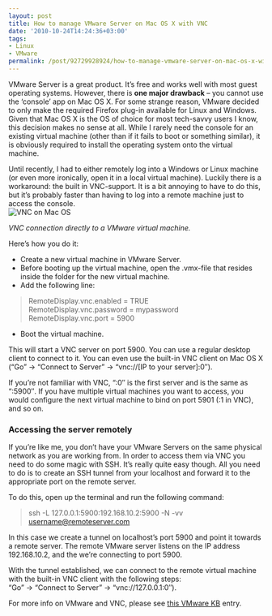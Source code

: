 ```yaml
---
layout: post
title: How to manage VMware Server on Mac OS X with VNC
date: '2010-10-24T14:24:36+03:00'
tags:
- Linux
- VMware
permalink: /post/92729928924/how-to-manage-vmware-server-on-mac-os-x-with-vnc
---
```

VMware Server is a great product. It’s free and works well with most guest operating systems. However, there is **one major drawback** – you cannot use the ‘console’ app on Mac OS X. For some strange reason, VMware decided to only make the required Firefox plug-in available for Linux and Windows. Given that Mac OS X is the OS of choice for most tech-savvy users I know, this decision makes no sense at all. While I rarely need the console for an existing virtual machine (other than if it fails to boot or something similar), it is obviously required to install the operating system onto the virtual machine.

Until recently, I had to either remotely log into a Windows or Linux machine (or even more ironically, open it in a local virtual machine). Luckily there is a workaround: the built in VNC-support. It is a bit annoying to have to do this, but it’s probably faster than having to log into a remote machine just to access the console.  
![](http://viktorpetersson.com/wp-content/uploads/2010/10/VNC-on-Mac-OS-600x478.png "VNC on Mac OS")  

_VNC connection directly to a VMware virtual machine._

  
  
Here’s how you do it:

*   Create a new virtual machine in VMware Server.
*   Before booting up the virtual machine, open the .vmx-file that resides inside the folder for the new virtual machine.
*   Add the following line:

> RemoteDisplay.vnc.enabled = TRUE  
> RemoteDisplay.vnc.password = mypassword  
> RemoteDisplay.vnc.port = 5900

*   Boot the virtual machine.

This will start a VNC server on port 5900. You can use a regular desktop client to connect to it. You can even use the built-in VNC client on Mac OS X (“Go” -> “Connect to Server” -> “vnc://\[IP to your server\]:0″).

If you’re not familiar with VNC, “:0″ is the first server and is the same as “:5900″. If you have multiple virtual machines you want to access, you would configure the next virtual machine to bind on port 5901 (:1 in VNC), and so on.

### Accessing the server remotely

If you’re like me, you don’t have your VMware Servers on the same physical network as you are working from. In order to access them via VNC you need to do some magic with SSH. It’s really quite easy though. All you need to do is to create an SSH tunnel from your localhost and forward it to the appropriate port on the remote server.

To do this, open up the terminal and run the following command:

> ssh -L 127.0.0.1:5900:192.168.10.2:5900 -N -vv username@remoteserver.com

In this case we create a tunnel on localhost’s port 5900 and point it towards a remote server. The remote VMware server listens on the IP address 192.168.10.2, and the we’re connecting to port 5900.

With the tunnel established, we can connect to the remote virtual machine with the built-in VNC client with the following steps:  
“Go” -> “Connect to Server” -> “vnc://127.0.0.1:0″).

For more info on VMware and VNC, please see [this VMware KB](http://kb.vmware.com/selfservice/microsites/search.do?language=en_US&cmd=displayKC&externalId=1246) entry.
